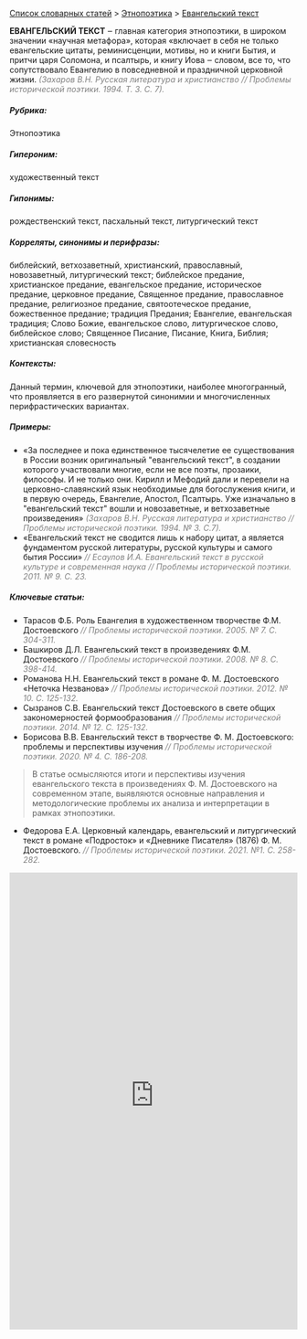 <style>
st { color: Gray;
  font-style: italic;}
</style>

[Список словарных статей](https://thesaurus-dostoevsky.github.io/Thesaurus/) > [Этнопоэтика](ethnopoe.md) > [Евангельский текст](евангельский_текст.md) 

**ЕВАНГЕЛЬСКИЙ ТЕКСТ**  ‒ главная категория этнопоэтики,  в широком значении «научная метафора», которая «включает в себя не только евангельские цитаты, реминисценции, мотивы, но и книги Бытия, и притчи царя Соломона, и псалтырь, и книгу Иова ‒ словом, все то, что сопутствовало Евангелию в повседневной и праздничной церковной жизни.<st> (Захаров В.Н. Русская литература и христианство // Проблемы исторической поэтики. 1994. Т. 3. С. 7).</st>

##### Рубрика:
Этнопоэтика
##### Гипероним:
художественный текст  
##### Гипонимы:
рождественский текст,  пасхальный текст, литургический текст
##### Корреляты, синонимы и перифразы:
библейский, ветхозаветный, христианский, православный,  новозаветный, литургический текст; библейское предание,  христианское предание,   евангельское предание,  историческое предание,  церковное предание,  Священное предание,  православное предание,  религиозное предание,  святоотеческое предание,  божественное предание; традиция Предания;  Евангелие, евангельская традиция; Слово Божие, евангельское слово,  литургическое слово,  библейское слово; Священное Писание, Писание, Книга, Библия; христианская словесность  
##### Контексты:
Данный термин, ключевой для этнопоэтики, наиболее многогранный, что проявляется в его развернутой синонимии и многочисленных перифрастических вариантах.
##### Примеры:
* «За последнее и пока единственное тысячелетие ее существования в России возник оригинальный "евангельский текст", в создании которого участвовали многие, если не все поэты, прозаики, философы. И не только они. Кирилл и Мефодий дали и перевели на церковно-славянский язык необходимые для богослужения книги, и в первую очередь, Евангелие, Апостол, Псалтырь. Уже изначально в "евангельский текст" вошли и новозаветные, и ветхозаветные произведения» <st> (Захаров В.Н. Русская литература и христианство // Проблемы исторической поэтики. 1994. № 3. С.7).</st>  
* «Евангельский текст не сводится лишь к набору цитат, а является фундаментом русской литературы, русской культуры и самого бытия России» <st>// Есаулов И.А. Евангельский текст в русской культуре и современная наука // Проблемы исторической поэтики. 2011. № 9. С. 23.</st>

##### Ключевые статьи:
* Тарасов Ф.Б. Роль Евангелия в художественном творчестве Ф.М. Достоевского <st>// Проблемы исторической поэтики. 2005. № 7. С. 304-311.</st>
* Башкиров Д.Л. Евангельский текст в произведениях Ф.М. Достоевского <st> // Проблемы исторической поэтики. 2008. № 8. С. 398-414.</st>  
* Романова Н.Н. Евангельский текст в романе Ф. М. Достоевского «Неточка Незванова» <st>// Проблемы исторической поэтики. 2012. № 10. С. 125-132.</st>
* Сызранов С.В. Евангельский текст Достоевского в свете общих закономерностей формообразования  <st>// Проблемы исторической поэтики. 2014. № 12. С. 125-132.</st>
* Борисова В.В. Евангельский текст в творчестве Ф. М. Достоевского: проблемы и перспективы изучения <st>// Проблемы исторической поэтики. 2020. № 4. С. 186-208.</st>  
> В статье осмысляются итоги и перспективы изучения евангельского текста в произведениях Ф. М. Достоевского на современном этапе, выявляются основные направления и методологические проблемы их анализа и интерпретации в рамках этнопоэтики.
* Федорова Е.А. Церковный календарь, евангельский и литургический текст в романе «Подросток» и «Дневнике Писателя» (1876) Ф. М. Достоевского. <st>// Проблемы исторической поэтики. 2021. №1. С. 258-282.</st>

<iframe src="https://thesaurus-dostoevsky.github.io/nk/евангельский_текст.html" style="border:0px;width:100%;height:800px" allowfullscreen="true" webkitallowfullscreen="true" mozallowfullscreen="true">
